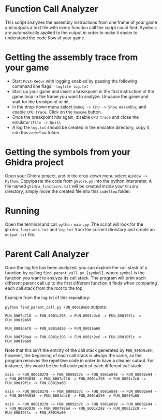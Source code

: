 # Function Call Analyzer
This script analyzes the assembly instructions from one frame of your game and outputs a text file with every function call the script could find. Symbols are automatically applied to the output in order to make it easier to understand the code flow of your game.

# Getting the assembly trace from your game
* Start `PCSX-Redux` with logging enabled by passing the following command line flags: `-logfile log.txt`
* Start up your game and insert a breakpoint in the first instruction of the game loop in the frame you want to analyze. Unpause the game and wait for the breakpoint to hit.
* In the drop-down menu select `Debug -> CPU -> Show Assembly`, and enable `CPU Trace`. Click on the `Resume` button.
* Once the breakpoint hits again, disable `CPU Trace` and close the emulator (`File -> Quit`).
* A log file `log.txt` should be created in the emulator directory, copy it into this `codeflow` folder.

# Getting the symbols from your Ghidra project
Open your Ghidra project, and in the drop-down menu select `Window -> Python`. Copy/paste the code from `ghidra.py` into the python interpreter. A file named `ghidra_functions.txt` will be created inside your `Ghidra` directory, simply move the created file into this `codeflow` folder.

# Running
Open the terminal and call `python main.py`. The script will look for the `ghidra_functions.txt` and `log.txt` from the current directory and create an `output.txt` file.

# Parent Call Analyzer
Once the log file has been analyzed, you can explore the call stack of a function by calling `find_parent_call.py [symbol]`, where `symbol` is the function you want to analyze its call stack. The program will print each different parent call up to the first different function it finds when comparing each call stack from the root to the top.

Example from the log.txt of this repository:

`python find_parent_call.py FUN_80019a60` outputs:
```
FUN_8007a718 -> FUN_8001c298 -> FUN_8001c2c0 -> FUN_80019f1c -> FUN_80019a60

FUN_8001daf8 -> FUN_8001dd50 -> FUN_80019a60

FUN_800798a4 -> FUN_8001c298 -> FUN_8001c2c0 -> FUN_80019f1c -> FUN_80019a60
```
Note that this isn't the entirity of the call stack generated by `FUN_80019a60`; however, the beginning of each call stack is always the same, so the program removes the repetitive code in order to have a cleaner output. For instance, this would be the full code path of each different call stack:
```
main -> FUN_80010278 -> FUN_80092b7c -> FUN_8001e898 -> FUN_80092e94 -> FUN_80093038 -> FUN_8007a718 -> FUN_8001c298 -> FUN_8001c2c0 -> FUN_80019f1c -> FUN_80019a60

main -> FUN_80010278 -> FUN_80092b7c -> FUN_8001e898 -> FUN_80092e94 -> FUN_80093038 -> FUN_8001daf8 -> FUN_8001dd50 -> FUN_80019a60

main -> FUN_80010278 -> FUN_80092b7c -> FUN_8001e898 -> FUN_80092e94 -> FUN_80093038 -> FUN_800798a4 -> FUN_8001c298 -> FUN_8001c2c0 -> FUN_80019f1c -> FUN_80019a60
```